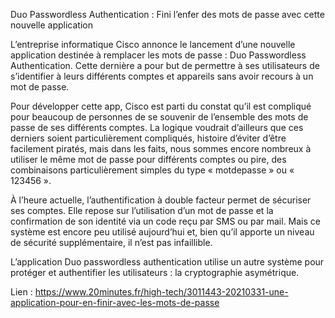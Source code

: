 Duo Passwordless Authentication : Fini l’enfer des mots de passe avec cette nouvelle application

L’entreprise informatique Cisco annonce le lancement d’une nouvelle application destinée à remplacer les mots de passe : Duo Passwordless Authentication. Cette dernière a pour but de permettre à ses utilisateurs de s’identifier à leurs différents comptes et appareils sans avoir recours à un mot de passe.

Pour développer cette app, Cisco est parti du constat qu’il est compliqué pour beaucoup de personnes de se souvenir de l’ensemble des mots de passe de ses différents comptes. La logique voudrait d’ailleurs que ces derniers soient particulièrement compliqués, histoire d’éviter d’être facilement piratés, mais dans les faits, nous sommes encore nombreux à utiliser le même mot de passe pour différents comptes ou pire, des combinaisons particulièrement simples du type « motdepasse » ou « 123456 ».

À l’heure actuelle, l’authentification à double facteur permet de sécuriser ses comptes. Elle repose sur l’utilisation d’un mot de passe et la confirmation de son identité via un code reçu par SMS ou par mail. Mais ce système est encore peu utilisé aujourd’hui et, bien qu’il apporte un niveau de sécurité supplémentaire, il n’est pas infaillible.

L’application Duo passwordless authentication utilise un autre système pour protéger et authentifier les utilisateurs : la cryptographie asymétrique.

Lien : 
https://www.20minutes.fr/high-tech/3011443-20210331-une-application-pour-en-finir-avec-les-mots-de-passe